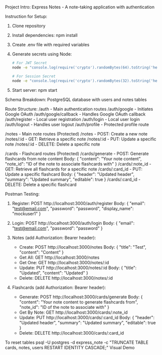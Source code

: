 Project Intro: Express Notes - A note-taking application with authentication

Instruction for Setup:

1. Clone repository
2. Install dependencies: npm install
3. Create .env file with required variables
4. Generate secrets using Node:

   ```bash
   # For JWT Secret
   node -e "console.log(require('crypto').randomBytes(64).toString('hex'))"

   # For Session Secret
   node -e "console.log(require('crypto').randomBytes(32).toString('hex'))"
   ```

5. Start server: npm start

Schema Breakdown: PostgreSQL database with users and notes tables

Route Structure:
/auth - Main authentication routes
/auth/google - Initiates Google OAuth
/auth/google/callback - Handles Google OAuth callback
/auth/register - Local user registration
/auth/login - Local user login
/auth/logout - Handles user logout
/auth/profile - Protected profile route

/notes - Main note routes (Protected)
/notes - POST: Create a new note
/notes/:id - GET: Retrieve a specific note
/notes/:id - PUT: Update a specific note
/notes/:id - DELETE: Delete a specific note

/cards - Flashcard routes (Protected)
/cards/generate - POST: Generate flashcards from note content
Body: {
"content": "Your note content",
"note_id": "ID of the note to associate flashcards with"
}
/cards/:note_id - GET: Retrieve all flashcards for a specific note
/cards/:card_id - PUT: Update a specific flashcard
Body: {
"header": "Updated header",
"summary": "Updated summary",
"editable": true
}
/cards/:card_id - DELETE: Delete a specific flashcard

Postman Testing:

1. Register: POST http://localhost:3000/auth/register
   Body: { "email": "test@email.com", "password": "password", "display_name": "mockuser1" }

2. Login: POST http://localhost:3000/auth/login
   Body: { "email": "test@email.com", "password": "password" }

3. Notes (add Authorization: Bearer <token> header):

   - Create: POST http://localhost:3000/notes
     Body: { "title": "Test", "content": "Content" }
   - Get All: GET http://localhost:3000/notes
   - Get One: GET http://localhost:3000/notes/:id
   - Update: PUT http://localhost:3000/notes/:id
     Body: { "title": "Updated", "content": "Updated" }
   - Delete: DELETE http://localhost:3000/notes/:id

4. Flashcards (add Authorization: Bearer <token> header):
   - Generate: POST http://localhost:3000/cards/generate
     Body: {
     "content": "Your note content to generate flashcards from",
     "note_id": "ID of the note to associate with"
     }
   - Get By Note: GET http://localhost:3000/cards/:note_id
   - Update: PUT http://localhost:3000/cards/:card_id
     Body: {
     "header": "Updated header",
     "summary": "Updated summary",
     "editable": true
     }
   - Delete: DELETE http://localhost:3000/cards/:card_id

To reset tables psql -U postgres -d express_note -c "TRUNCATE TABLE cards, notes, users RESTART IDENTITY CASCADE;"
Visual Demo
